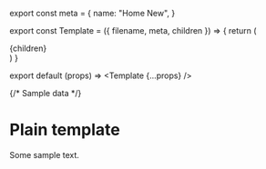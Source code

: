 export const meta = {
  name: "Home New",
}

export const Template = ({ filename, meta, children }) => {
  return (
    <div className="p-8 sm:p-16 mx-auto max-w-full w-full antialiased prose text-black pt-10">
      <div className="grid md:grid-cols-3 gap-8 mt-20">{children}</div>
    </div>
  )
}

export default (props) => <Template {...props} />

{/* Sample data */}

# Plain template

Some sample text.
